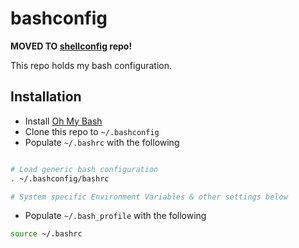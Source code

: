 # bashconfig

**MOVED TO [shellconfig](https://github.com/MB3hel/shellconfig) repo!**

This repo holds my bash configuration.

## Installation
- Install [Oh My Bash](https://ohmybash.nntoan.com/)
- Clone this repo to `~/.bashconfig`
- Populate `~/.bashrc` with the following

```sh

# Load generic bash configuration
. ~/.bashconfig/bashrc

# System specific Environment Variables & other settings below

```

- Populate `~/.bash_profile` with the following

```sh
source ~/.bashrc
```
